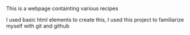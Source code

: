 This is a webpage containting various recipes

I used basic html elements to create this, I used this project to familiarize myself with git and github